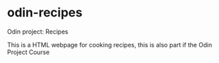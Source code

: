 # odin-recipes
Odin project: Recipes

This is a HTML webpage for cooking recipes, this is also part if the Odin Project Course